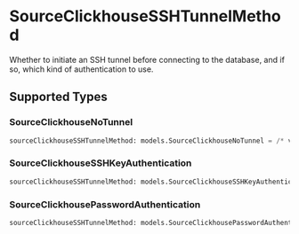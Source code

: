 # SourceClickhouseSSHTunnelMethod

Whether to initiate an SSH tunnel before connecting to the database, and if so, which kind of authentication to use.


## Supported Types

### SourceClickhouseNoTunnel

```python
sourceClickhouseSSHTunnelMethod: models.SourceClickhouseNoTunnel = /* values here */
```

### SourceClickhouseSSHKeyAuthentication

```python
sourceClickhouseSSHTunnelMethod: models.SourceClickhouseSSHKeyAuthentication = /* values here */
```

### SourceClickhousePasswordAuthentication

```python
sourceClickhouseSSHTunnelMethod: models.SourceClickhousePasswordAuthentication = /* values here */
```

